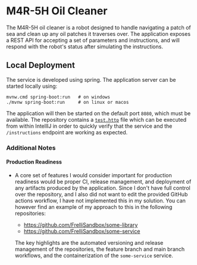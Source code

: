 # M4R-5H Oil Cleaner

The M4R-5H oil cleaner is a robot designed to handle navigating a patch of sea and clean up any oil patches it traverses
over. The application exposes a REST API for accepting a set of parameters and instructions, and will respond with the
robot's status after simulating the instructions.

## Local Deployment

The service is developed using spring. The application server can be started locally using:

```
mvnw.cmd spring-boot:run   # on windows
./mvnw spring-boot:run     # on linux or macos
```

The application will then be started on the default port `8080`, which must be available. The repository contains a
[`test.http`](test.http) file which can be executed from within IntellIJ in order to quickly verify that the service and
the `/instructions` endpoint are working as expected. 

### Additional Notes

#### Production Readiness

- A core set of features I would consider important for production readiness would be proper CI, release management, and 
  deployment of any artifacts produced by the application. Since I don't have full control over the repository, and I 
  also did not want to edit the provided GitHub actions workflow, I have not implemented this in my solution. You can 
  however find an example of my approach to this in the following repositories:
  
    - https://github.com/FrelliSandbox/some-library
    - https://github.com/FrelliSandbox/some-service
  
  The key highlights are the automated versioning and release management of the repositories, the feature branch and 
  main branch workflows, and the containerization of the `some-service` service.
  